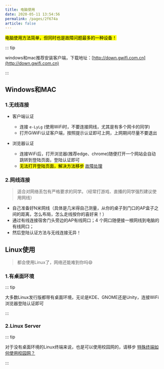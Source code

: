 ```yaml
---
title: 电脑使用
date: 2020-05-11 13:54:56
permalink: /pages/2f674a
article: false
---
```


<mark>电脑使用方法简单，但同时也是故障问题最多的一种设备！</mark>

::: tip 

windows和mac推荐安装客户端，下载地址：[http://down.gwifi.com.cn](http://down.gwifi.com.cn)

:::

## Windows和MAC

### 1.无线连接 <Badge text="易丢包"/>
- 客户端认证
  - 连接 ` e-LyLg ` (使用WiFi时，不要连接网线，尤其是有多个网卡的同学)
  - 打开GiWiFi认证客户端，按照提示认证即可上网，上网期间尽量不要退出

- 浏览器认证
  - 连接WiFi后，打开浏览器(推荐edge、chrome)随便打开一个网站会自动跳转到登陆页面，登陆认证即可
  - <mark>无法打开登陆页面，解决方法移步</mark> [故障处理](/pages/a20ce8/)



### 2.网线连接 <Badge text="高速稳定"/>

> 适合对网络丢包有严格要求的同学。（经常打游戏、直播的同学强烈建议使用网线）

- 自己准备好N米网线（具体是几米得自己测量，从你的桌子到门口的AP盒子之间的距离，怎么布局，怎么走线按你的喜好来！）
- 通过有线连接宿舍门头旁边的AP有线网口；4 个网口随便接一根网线到电脑的有线网口；
- 然后登陆认证方法与无线连接无异！

## Linux使用

> 都会使用Linux了，网络还能难到你吗😄

### 1.有桌面环境

::: tip 

大多数Linux发行版都带有桌面环境，无论是KDE、GNOME还是Unity，连接WiFi浏览器登陆认证即可

:::

### 2.Linux Server

::: tip 

对于没有桌面环境的Linux终端来说，也是可以使用校园网的，请移步 [特殊终端如何使用校园网？](/pages/33d574/)

:::
